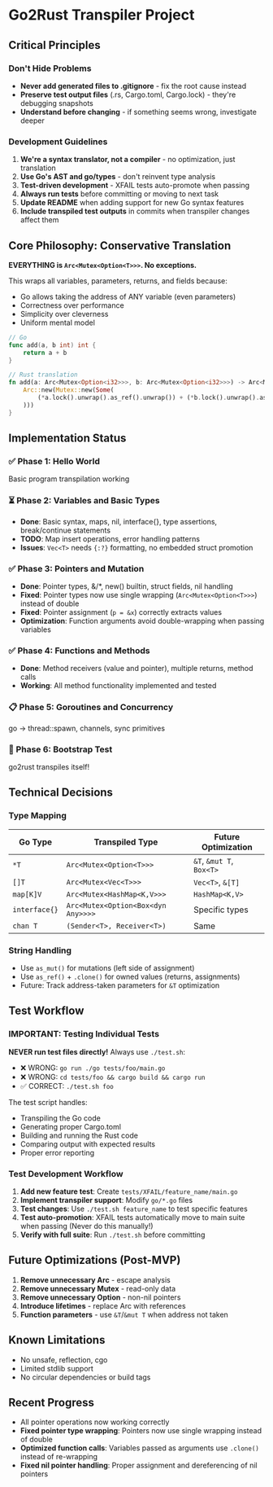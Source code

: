# Go2Rust Transpiler Project

## Critical Principles

### Don't Hide Problems

- **Never add generated files to .gitignore** - fix the root cause instead
- **Preserve test output files** (.rs, Cargo.toml, Cargo.lock) - they're debugging snapshots
- **Understand before changing** - if something seems wrong, investigate deeper

### Development Guidelines

1. **We're a syntax translator, not a compiler** - no optimization, just translation
2. **Use Go's AST and go/types** - don't reinvent type analysis
3. **Test-driven development** - XFAIL tests auto-promote when passing
4. **Always run tests** before committing or moving to next task
5. **Update README** when adding support for new Go syntax features
6. **Include transpiled test outputs** in commits when transpiler changes affect them

## Core Philosophy: Conservative Translation

**EVERYTHING is `Arc<Mutex<Option<T>>>`. No exceptions.**

This wraps all variables, parameters, returns, and fields because:

- Go allows taking the address of ANY variable (even parameters)
- Correctness over performance
- Simplicity over cleverness
- Uniform mental model

```go
// Go
func add(a, b int) int {
    return a + b
}
```

```rust
// Rust translation
fn add(a: Arc<Mutex<Option<i32>>>, b: Arc<Mutex<Option<i32>>>) -> Arc<Mutex<Option<i32>>> {
    Arc::new(Mutex::new(Some(
        (*a.lock().unwrap().as_ref().unwrap()) + (*b.lock().unwrap().as_ref().unwrap())
    )))
}
```

## Implementation Status

### ✅ Phase 1: Hello World

Basic program transpilation working

### ⏳ Phase 2: Variables and Basic Types

- **Done**: Basic syntax, maps, nil, interface{}, type assertions, break/continue statements
- **TODO**: Map insert operations, error handling patterns
- **Issues**: `Vec<T>` needs `{:?}` formatting, no embedded struct promotion

### ✅ Phase 3: Pointers and Mutation

- **Done**: Pointer types, &/*, new() builtin, struct fields, nil handling
- **Fixed**: Pointer types now use single wrapping (`Arc<Mutex<Option<T>>>`) instead of double
- **Fixed**: Pointer assignment (`p = &x`) correctly extracts values
- **Optimization**: Function arguments avoid double-wrapping when passing variables

### ✅ Phase 4: Functions and Methods

- **Done**: Method receivers (value and pointer), multiple returns, method calls
- **Working**: All method functionality implemented and tested

### 📋 Phase 5: Goroutines and Concurrency

go → thread::spawn, channels, sync primitives

### 🚀 Phase 6: Bootstrap Test

go2rust transpiles itself!

## Technical Decisions

### Type Mapping

| Go Type | Transpiled Type | Future Optimization |
|---------|----------------|-------------------|
| `*T` | `Arc<Mutex<Option<T>>>` | `&T`, `&mut T`, `Box<T>` |
| `[]T` | `Arc<Mutex<Vec<T>>>` | `Vec<T>`, `&[T]` |
| `map[K]V` | `Arc<Mutex<HashMap<K,V>>>` | `HashMap<K,V>` |
| `interface{}` | `Arc<Mutex<Option<Box<dyn Any>>>>` | Specific types |
| `chan T` | `(Sender<T>, Receiver<T>)` | Same |

### String Handling

- Use `as_mut()` for mutations (left side of assignment)
- Use `as_ref()` + `.clone()` for owned values (returns, assignments)
- Future: Track address-taken parameters for `&T` optimization

## Test Workflow

### IMPORTANT: Testing Individual Tests

**NEVER run test files directly!** Always use `./test.sh`:

- ❌ WRONG: `go run ./go tests/foo/main.go`
- ❌ WRONG: `cd tests/foo && cargo build && cargo run`
- ✅ CORRECT: `./test.sh foo`

The test script handles:

- Transpiling the Go code
- Generating proper Cargo.toml
- Building and running the Rust code
- Comparing output with expected results
- Proper error reporting

### Test Development Workflow

1. **Add new feature test**: Create `tests/XFAIL/feature_name/main.go`
2. **Implement transpiler support**: Modify `go/*.go` files
3. **Test changes**: Use `./test.sh feature_name` to test specific features
4. **Test auto-promotion**: XFAIL tests automatically move to main suite when passing (Never do this manually!)
5. **Verify with full suite**: Run `./test.sh` before committing

## Future Optimizations (Post-MVP)

1. **Remove unnecessary Arc** - escape analysis
2. **Remove unnecessary Mutex** - read-only data
3. **Remove unnecessary Option** - non-nil pointers
4. **Introduce lifetimes** - replace Arc with references
5. **Function parameters** - use `&T`/`&mut T` when address not taken

## Known Limitations

- No unsafe, reflection, cgo
- Limited stdlib support
- No circular dependencies or build tags

## Recent Progress

- All pointer operations now working correctly
- **Fixed pointer type wrapping**: Pointers now use single wrapping instead of double
- **Optimized function calls**: Variables passed as arguments use `.clone()` instead of re-wrapping
- **Fixed nil pointer handling**: Proper assignment and dereferencing of nil pointers

